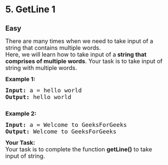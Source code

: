 # 5. GetLine 1
## Easy 
<div class="problem-statement">
                <p></p><p><span style="font-size:18px">There are many times when we need to take input of a string that contains multiple words.<br>
Here, we will learn how to take input of a<strong> string that comprises of multiple words</strong>. Your task is to take input of string with multiple words.</span></p>

<p><span style="font-size:18px"><strong>Example 1:</strong></span></p>

<pre><span style="font-size:18px"><strong>Input:</strong> a = hello world
<strong>Output:</strong> hello world</span></pre>

<p><br>
<span style="font-size:18px"><strong>Example 2:</strong></span></p>

<pre><span style="font-size:18px"><strong>Input:</strong> a = Welcome to GeeksForGeeks
<strong>Output:</strong> Welcome to GeeksForGeeks</span>
</pre>

<p><span style="font-size:18px"><strong>Your Task:</strong><br>
Your task is to complete the function <strong>getLine()</strong> to take input of string.</span></p>
 <p></p>
            </div>